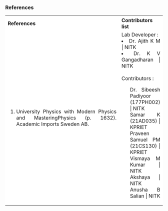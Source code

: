 ### References

<table style="text-align:justify;">
  <tr style="background-color: white">
    <th>References</th>
    <th>Contributors list</th>
  </tr>
  <tr style="background-color: white;">
    <td style=" width:500px">
    <ol>
    <li>University Physics with Modern Physics and MasteringPhysics (p. 1632). Academic Imports Sweden AB.</li>
  </ol>
   </td>
    <td> Lab Developer : 
      <li>Dr. Ajith K M | NITK</li>
      <li>Dr. K V Gangadharan | NITK</li></br>
    Contributors :
  <ul style="list-style-type: none;">
    <li>Dr. Sibeesh Padiyoor (177PH002) | NITK</li>
    <li>Samar K (21AD035) | KPRIET </li>
    <li>Praveen Samuel PM (21CS130) | KPRIET </li>
    <li>Vismaya M Kumar | NITK</li>
    <li>Akshaya | NITK</li>
    <li>Anusha B Salian | NITK</li>
  </ul></td>
  </tr>
</table>

